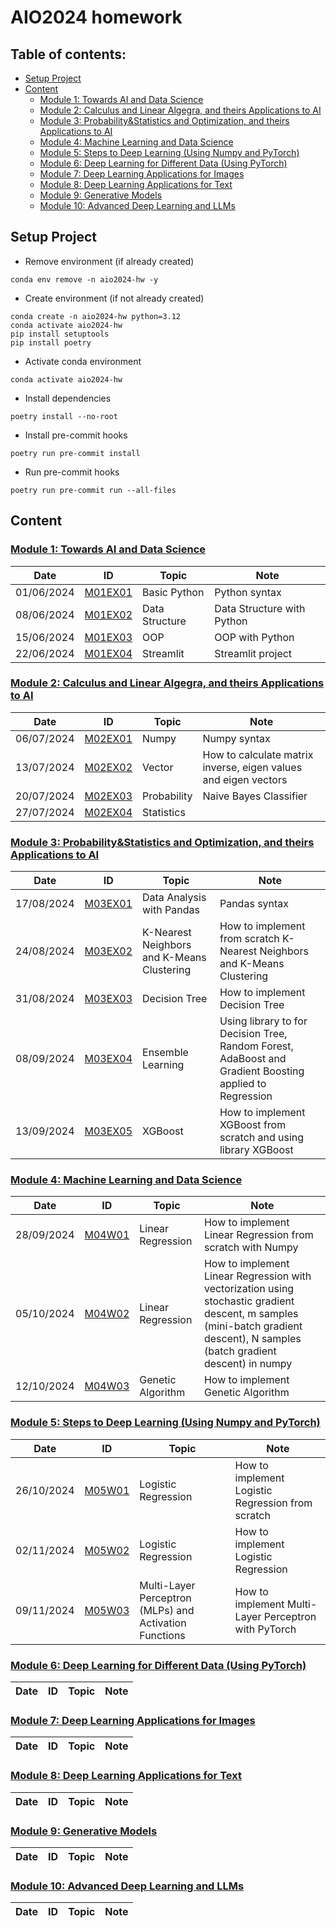 # AIO2024 homework
## Table of contents:
- [Setup Project](#setup-project)
- [Content](#content)
    - [Module 1: Towards AI and Data Science](#module-1-towards-ai-and-data-science)
    - [Module 2: Calculus and Linear Algegra, and theirs Applications to AI](#module-2-calculus-and-linear-algegra-and-theirs-applications-to-ai)
    - [Module 3: Probability&Statistics and Optimization, and theirs Applications to AI](#module-3-probability-statistics-and-optimization-and-theirs-applications-to-ai)
    - [Module 4: Machine Learning and Data Science](#module-4-machine-learning-and-data-science)
    - [Module 5: Steps to Deep Learning (Using Numpy and PyTorch)](./module-5)
    - [Module 6: Deep Learning for Different Data (Using PyTorch)](./module-6)
    - [Module 7: Deep Learning Applications for Images](./module-7)
    - [Module 8: Deep Learning Applications for Text](./module-8)
    - [Module 9: Generative Models](./module-9)
    - [Module 10: Advanced Deep Learning and LLMs](./module-10)
    
## Setup Project

- Remove environment (if already created)

```
conda env remove -n aio2024-hw -y
```

- Create environment (if not already created)

```
conda create -n aio2024-hw python=3.12
conda activate aio2024-hw
pip install setuptools
pip install poetry
```

- Activate conda environment

```
conda activate aio2024-hw
```

- Install dependencies

```
poetry install --no-root
```

- Install pre-commit hooks

```
poetry run pre-commit install
```

- Run pre-commit hooks

```
poetry run pre-commit run --all-files
```

## Content
<!-- 
Comment this since github sanitize this style tag
<style>
    table {
        width: 85%;
        margin: 4% auto;
    }
    table th {
        text-align: center;
    }
    table th:first-child {
        width: 5%;
    }
    table th:nth-child(2) {
        width: 5%;
    }
    table th:nth-child(3) {
        width: 30%;
    }
    table th:nth-child(4) {
        width: 60%;
    }
</style> 
-->

### [Module 1: Towards AI and Data Science](./module-1)
|Date|ID|Topic|Note|
|---|---|---|---|
|01/06/2024|[M01EX01](./module-1/01_06_2024_M01EX01)|Basic Python|Python syntax|
|08/06/2024|[M01EX02](./module-1/08_06_2024_M01EX02)|Data Structure|Data Structure with Python|
|15/06/2024|[M01EX03](./module-1/15_06_2024_M01EX03)|OOP|OOP with Python|
|22/06/2024|[M01EX04](./module-1/22_06_2024_M01EX04)|Streamlit|Streamlit project|

### [Module 2: Calculus and Linear Algegra, and theirs Applications to AI](./module-2)
|Date|ID|Topic|Note|
|---|---|---|---|
|06/07/2024|[M02EX01](./module-2/06_07_2024_M02EX01)|Numpy|Numpy syntax|
|13/07/2024|[M02EX02](./module-2/13_07_2024_M02EX02)|Vector|How to calculate matrix inverse, eigen values and eigen vectors|
|20/07/2024|[M02EX03](./module-2/20_07_2024_M02EX03)|Probability|Naive Bayes Classifier|
|27/07/2024|[M02EX04](./module-2/27_07_2024_M02EX04)|Statistics||

### [Module 3: Probability&Statistics and Optimization, and theirs Applications to AI](./module-3)
|Date|ID|Topic|Note|
|---|---|---|---|
|17/08/2024|[M03EX01](./module-3/17_08_2024_M03EX01)|Data Analysis with Pandas|Pandas syntax|
|24/08/2024|[M03EX02](./module-3/24_08_2024_M03EX02)|K-Nearest Neighbors and K-Means Clustering|How to implement from scratch K-Nearest Neighbors and K-Means Clustering|
|31/08/2024|[M03EX03](./module-3/31_08_2024_M03EX03)|Decision Tree|How to implement Decision Tree|
|08/09/2024|[M03EX04](./module-3/08_09_2024_M03EX04)|Ensemble Learning|Using library to for Decision Tree, Random Forest, AdaBoost and Gradient Boosting applied to Regression|
|13/09/2024|[M03EX05](./module-3/13_09_2024_M03EX05)|XGBoost|How to implement XGBoost from scratch and using library XGBoost|

### [Module 4: Machine Learning and Data Science](./module-4)
|Date|ID|Topic|Note|
|---|---|---|---|
|28/09/2024|[M04W01](./module-4/28_09_2024_M04W01)|Linear Regression|How to implement Linear Regression from scratch with Numpy|
|05/10/2024|[M04W02](./module-4/05_10_2024_M04W02)|Linear Regression|How to implement Linear Regression with vectorization using stochastic gradient descent, m samples (mini-batch gradient descent), N samples (batch gradient descent) in numpy|
|12/10/2024|[M04W03](./module-4/12_10_2024_M04W03)|Genetic Algorithm|How to implement Genetic Algorithm|

### [Module 5: Steps to Deep Learning (Using Numpy and PyTorch)](./module-5)
|Date|ID|Topic|Note|
|---|---|---|---|
|26/10/2024|[M05W01](./module-5/26_10_2024_M05W01)|Logistic Regression|How to implement Logistic Regression from scratch|
|02/11/2024|[M05W02](./module-5/02_11_2024_M05W02)|Logistic Regression|How to implement Logistic Regression|
|09/11/2024|[M05W03](./module-5/09_11_2024_M05W03)|Multi-Layer Perceptron (MLPs) and Activation Functions|How to implement Multi-Layer Perceptron with PyTorch|

### [Module 6: Deep Learning for Different Data (Using PyTorch)](./module-6)
|Date|ID|Topic|Note|
|---|---|---|---|


### [Module 7: Deep Learning Applications for Images](./module-7)
|Date|ID|Topic|Note|
|---|---|---|---|


### [Module 8: Deep Learning Applications for Text](./module-8)
|Date|ID|Topic|Note|
|---|---|---|---|


### [Module 9: Generative Models](./module-9)
|Date|ID|Topic|Note|
|---|---|---|---|


### [Module 10: Advanced Deep Learning and LLMs](./module-10)
|Date|ID|Topic|Note|
|---|---|---|---|

